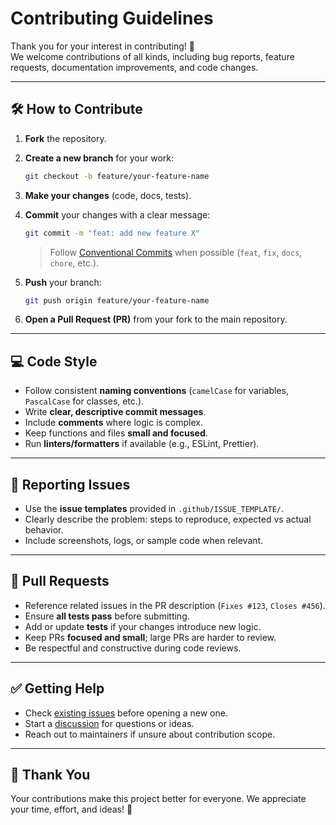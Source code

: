 # Contributing Guidelines

Thank you for your interest in contributing! 🎉  
We welcome contributions of all kinds, including bug reports, feature requests, documentation improvements, and code changes.  

---

## 🛠 How to Contribute

1. **Fork** the repository.  
2. **Create a new branch** for your work:  
   ```bash
   git checkout -b feature/your-feature-name
   ````

3. **Make your changes** (code, docs, tests).
4. **Commit** your changes with a clear message:

   ```bash
   git commit -m "feat: add new feature X"
   ```

   > Follow [Conventional Commits](https://www.conventionalcommits.org/) when possible (`feat`, `fix`, `docs`, `chore`, etc.).
5. **Push** your branch:

   ```bash
   git push origin feature/your-feature-name
   ```
6. **Open a Pull Request (PR)** from your fork to the main repository.

---

## 💻 Code Style

* Follow consistent **naming conventions** (`camelCase` for variables, `PascalCase` for classes, etc.).
* Write **clear, descriptive commit messages**.
* Include **comments** where logic is complex.
* Keep functions and files **small and focused**.
* Run **linters/formatters** if available (e.g., ESLint, Prettier).

---

## 🐛 Reporting Issues

* Use the **issue templates** provided in `.github/ISSUE_TEMPLATE/`.
* Clearly describe the problem: steps to reproduce, expected vs actual behavior.
* Include screenshots, logs, or sample code when relevant.

---

## 🔀 Pull Requests

* Reference related issues in the PR description (`Fixes #123`, `Closes #456`).
* Ensure **all tests pass** before submitting.
* Add or update **tests** if your changes introduce new logic.
* Keep PRs **focused and small**; large PRs are harder to review.
* Be respectful and constructive during code reviews.

---

## ✅ Getting Help

* Check [existing issues](../../issues) before opening a new one.
* Start a [discussion](../../discussions) for questions or ideas.
* Reach out to maintainers if unsure about contribution scope.

---

## 🙏 Thank You

Your contributions make this project better for everyone.
We appreciate your time, effort, and ideas! 🚀

